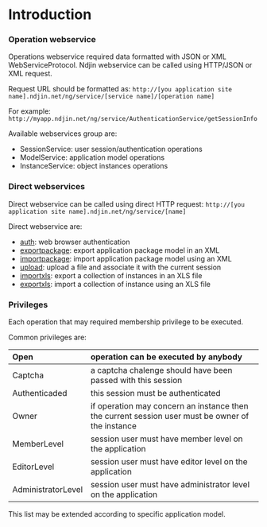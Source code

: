 # Introduction #

### Operation webservice ###

Operations webservice required data formatted with JSON or XML WebServiceProtocol.
Ndjin webservice can be called using HTTP/JSON or XML request.

Request URL should be formatted as: `http://[you application site name].ndjin.net/ng/service/[service name]/[operation name]`

For example: `http://myapp.ndjin.net/ng/service/AuthenticationService/getSessionInfo`

Available webservices group are:
  * SessionService: user session/authentication operations
  * ModelService: application model operations
  * InstanceService: object instances operations

### Direct webservices ###

Direct webservice can be called using direct HTTP request:
`http://[you application site name].ndjin.net/ng/service/[name]`

Direct webservice are:
  * [auth](auth.md): web browser authentication
  * [exportpackage](exportpackage.md): export application package model in an XML
  * [importpackage](importpackage.md): import application package model using an XML
  * [upload](upload.md): upload a file and associate it with the current session
  * [importxls](importxls.md): export a collection of instances in an XLS file
  * [exportxls](exportxls.md): import a collection of instance using an XLS file

### Privileges ###

Each operation that may required membership privilege to be executed.

Common privileges are:

| Open | operation can be executed by anybody  |
|:-----|:--------------------------------------|
| Captcha | a captcha chalenge should have been passed with this session |
| Authenticaded | this session must be authenticated    |
| Owner | if operation may concern an instance then the current session user must be owner of the instance |
| MemberLevel |  session user must have member level on the application |
| EditorLevel |   session user must have editor level on the application |
| AdministratorLevel |   session user must have administrator level on the application |

This list may be extended according to specific application model.